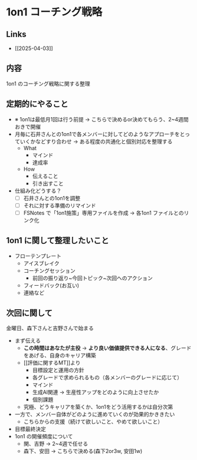 # 1on1 コーチング戦略

## Links

- [[2025-04-03]]

## 内容

1on1 のコーチング戦略に関する整理

## 定期的にやること

- ※ 1on1は最低月1回は行う前提 -> こちらで決めるor決めてもらう、2~4週間おきで開催
- 月毎に石井さんとの1on1で各メンバーに対してどのようなアプローチをとっていくかなどすり合わせ -> ある程度の共通化と個別対応を整理する
	- What
		- マインド
		- 達成率
	- How
		- 伝えること
		- 引き出すこと
- 仕組み化どうする？
	- [ ] 石井さんとの1on1を調整
	- [ ] それに対する準備のリマインド
	- [ ] FSNotes で「1on1施策」専用ファイルを作成 -> 各1on1 ファイルとのリンク化

## 1on1 に関して整理したいこと

- フローテンプレート
	- アイスブレイク
	- コーチングセッション
		- 前回の振り返り~今回トピック~次回へのアクション
	- フィードバック(お互い)
	- 連絡など

## 次回に関して

金曜日、森下さんと吉野さんで始まる

- まず伝える
	- **この時間はあなたが主役** -> **より良い価値提供できる人になる**、グレードをあげる、自身のキャリア構築
	- [[評価に関するMT]]より
		- 目標設定と運用の方針
		- 各グレードで求められるもの（各メンバーのグレードに応じて）
		- マインド
		- 生成AI関連 -> 生産性アップをどのように向上させたか
		- 個別課題
	- 究極、どうキャリアを築くか、1on1をどう活用するかは自分次第
- 一方で、メンバー自体がどのように進めていくのが効果的かききたい
	- こちらからの支援（続けて欲しいこと、やめて欲しいこと）
- 目標最終決定
- 1on1 の開催頻度について
	- 関、吉野 -> 2~4週で任せる
	- 森下、安田 -> こちらで決める(森下2or3w, 安田1w)
